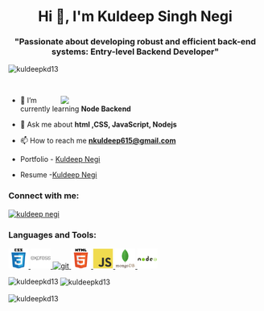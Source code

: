 <h1 align="center">Hi 👋, I'm Kuldeep Singh Negi</h1>
<h3 align="center">"Passionate about developing robust and efficient back-end systems: Entry-level Backend Developer"</h3>

<p align="left"> <img src="https://komarev.com/ghpvc/?username=kuldeepkd13&label=Profile%20views&color=0e75b6&style=flat" alt="kuldeepkd13" /> </p>

<p align="left"> <a href="https://twitter.com/" target="blank"><img src="https://img.shields.io/twitter/follow/?logo=twitter&style=for-the-badge" alt="" /></a> </p>

<img align="right" width="400" src="https://cdn.dribbble.com/users/1162077/screenshots/3848914/programmer.gif">

- 🌱 I’m currently learning **Node Backend**

- 💬 Ask me about **html ,CSS, JavaScript, Nodejs**

- 📫 How to reach me **nkuldeep615@gmail.com**

- <p>Portfolio - <a href="https://kuldeepkd13.github.io/">Kuldeep Negi</a></p>

- <p>Resume -<a href="https://drive.google.com/file/d/1Ql_0Fl-FCuh2_o2XGw5mAtExCJc1b6Ro/view?usp=sharing">Kuldeep Negi</a></p>

<h3 align="left">Connect with me:</h3>
<p align="left">
<a href="https://www.linkedin.com/in/kuldeep-negi-2b23b41a5/" target="blank"><img align="center" src="https://raw.githubusercontent.com/rahuldkjain/github-profile-readme-generator/master/src/images/icons/Social/linked-in-alt.svg" alt="kuldeep negi" height="30" width="40" /></a>
</p>

<h3 align="left">Languages and Tools:</h3>
<p align="left"> <a href="https://www.w3schools.com/css/" target="_blank" rel="noreferrer"> <img src="https://raw.githubusercontent.com/devicons/devicon/master/icons/css3/css3-original-wordmark.svg" alt="css3" width="40" height="40"/> </a> <a href="https://expressjs.com" target="_blank" rel="noreferrer"> <img src="https://raw.githubusercontent.com/devicons/devicon/master/icons/express/express-original-wordmark.svg" alt="express" width="40" height="40"/> </a> <a href="https://git-scm.com/" target="_blank" rel="noreferrer"> <img src="https://www.vectorlogo.zone/logos/git-scm/git-scm-icon.svg" alt="git" width="40" height="40"/> </a> <a href="https://www.w3.org/html/" target="_blank" rel="noreferrer"> <img src="https://raw.githubusercontent.com/devicons/devicon/master/icons/html5/html5-original-wordmark.svg" alt="html5" width="40" height="40"/> </a> <a href="https://developer.mozilla.org/en-US/docs/Web/JavaScript" target="_blank" rel="noreferrer"> <img src="https://raw.githubusercontent.com/devicons/devicon/master/icons/javascript/javascript-original.svg" alt="javascript" width="40" height="40"/> </a> <a href="https://www.mongodb.com/" target="_blank" rel="noreferrer"> <img src="https://raw.githubusercontent.com/devicons/devicon/master/icons/mongodb/mongodb-original-wordmark.svg" alt="mongodb" width="40" height="40"/> </a> <a href="https://nodejs.org" target="_blank" rel="noreferrer"> <img src="https://raw.githubusercontent.com/devicons/devicon/master/icons/nodejs/nodejs-original-wordmark.svg" alt="nodejs" width="40" height="40"/> </a> </p>

<p><img align="left" src="https://github-readme-stats.vercel.app/api/top-langs?username=kuldeepkd13&show_icons=true&locale=en&layout=compact" alt="kuldeepkd13" /></p>

<p>&nbsp;<img align="center" src="https://github-readme-stats.vercel.app/api?username=kuldeepkd13&show_icons=true&locale=en" alt="kuldeepkd13" /></p>

<p><img align="center" src="https://github-readme-streak-stats.herokuapp.com/?user=kuldeepkd13&" alt="kuldeepkd13" /></p>
